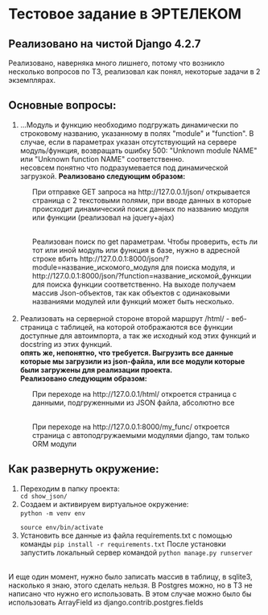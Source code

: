 <h1>Тестовое задание в ЭРТЕЛЕКОМ</h1>
<h2>Реализовано на чистой Django 4.2.7</h2>
Реализовано, наверняка много лишнего, потому что возникло несколько вопросов по ТЗ, реализовал как понял, некоторые задачи в 2 экземплярах.
<h2>Основные вопросы:</h2>
<ol>
<li>...Модуль и функцию необходимо подгружать динамически по строковому
названию, указанному в полях "module" и "function".
В случае, если в параметрах указан отсутствующий на сервере
модуль/функция, возвращать ошибку 500: "Unknown module NAME" или
"Unknown function NAME" соответственно.</li>
несовсем понятно что подразумевается под динамической загрузкой.
<b>Реализовано следующим образом:</b>
<ul>При отправке GET запроса на http://127.0.0.1/json/ открывается страница с 2 текстовыми полями, при вводе данных в которые происходит динамический поиск данных по названию модуля или функции (реализовал на jquery+ajax)</ul><br>
<ul>Реализован поиск по get параметрам. Чтобы проверить, есть ли тот или иной модуль или функция в базе, нужно в адресной строке вбить http://127.0.0.1:8000/json/?module=название_искомого_модуля для поиска модуля, и http://127.0.0.1:8000/json/?function=название_искомой_функции для поиска функции соответственно. На выходе получаем массив Json-объектов, так как объектов с одинаковыми названиями модулей или функций может быть несколько.</ul><br>
<li>Реализовать на серверной стороне второй маршрут /html/ - веб-страница с
таблицей, на которой отображаются все функции доступные для
автоимпорта, а так же исходный код этих функций и docstring из этих
функций.</li>
<b>опять же, непонятно, что требуется. Выгрузить все данные которые мы загрузили из json-файла, или все модули которые были загружены для реализации проекта.</b><br>
<b>Реализовано следующим образом:</b>
<ul>При переходе на http://127.0.0.1/html/ откроется страница с данными, подгруженными из JSON файла, абсолютно все</ul><br>
<ul>При переходе на http://127.0.0.1:8000/my_func/ откроется страница с автоподгружаемыми модулями django, там только ORM модули</ul>
</ol>
<h2>Как развернуть окружение:</h2>
<ol>
<li>Переходим в папку проекта:</li>
<code>cd show_json/</code>
<li>Создаем и активируем виртуальное окружение:<br>
<code>python -m venv env<br>
source env/bin/activate</code></li>
<li>Установить все данные из файла requirements.txt с помощью команды
<code>pip install -r requirements.txt</code>
После установки запустить локальный сервер командой
<code>python manage.py runserver</code></li>
</ol>
<br>
И еще один момент, нужно было записать массив в таблицу, в sqlite3, насколько я знаю, этого сделать нельзя. 
В Postgres можно, но в ТЗ не написано что нужно его использовать. В этом случае можно было бы использовать ArrayField из django.contrib.postgres.fields
